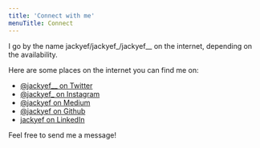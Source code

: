 ```yaml
---
title: 'Connect with me'
menuTitle: Connect
---
```


I go by the name jackyef/jackyef_/jackyef__ on the internet, depending on the availability.

Here are some places on the internet you can find me on:
* [@jackyef__ on Twitter](https://twitter.com/jackyef__)
* [@jackyef_ on Instagram](https://instagram.com/jackyef_)
* [@jackyef on Medium](https://medium.com/@jackyef)
* [@jackyef on Github](https://medium.com/@jackyef)
* [jackyef on LinkedIn](https://www.linkedin.com/in/jackyef/)

Feel free to send me a message!
